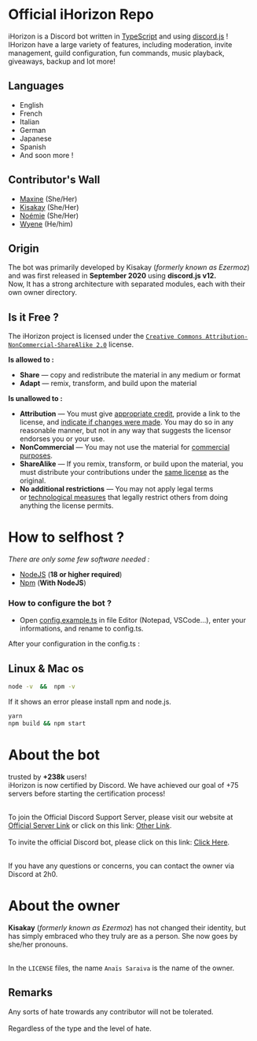# Official iHorizon Repo

iHorizon is a Discord bot written in [TypeScript](https://www.typescriptlang.org/) and using [discord.js](https://discord.js.org) !
<br>
IHorizon have a large variety of features, including moderation, invite management, guild configuration, fun commands, music playback, giveaways, backup and lot more!

## Languages
* English
* French
* Italian
* German
* Japanese
* Spanish
* And soon more !

## Contributor's Wall

- [Maxine](https://github.com/mxi1n) (She/Her)
- [Kisakay](https://github.com/Kisakay) (She/Her)
- [Noémie](https://github.com/name-shitty-github-profile) (She/Her)
- [Wyene](https://github.com/WyeneCloud) (He/him)

## Origin
The bot was primarily developed by Kisakay (*formerly known as Ezermoz*) and was first released in **September 2020** using **discord.js v12.**<br>
Now, It has a strong architecture with separated modules, each with their own owner directory.

## Is it Free ?
The iHorizon project is licensed under the  [`Creative Commons Attribution-NonCommercial-ShareAlike 2.0`](https://creativecommons.org/licenses/by-nc-sa/2.0/) license.

**Is allowed to :**
-   **Share** — copy and redistribute the material in any medium or format
-   **Adapt** — remix, transform, and build upon the material

**Is unallowed to :**

-   **Attribution** — You must give [appropriate credit](https://creativecommons.org/licenses/by-nc-sa/2.0/#), provide a link to the license, and [indicate if changes were made](https://creativecommons.org/licenses/by-nc-sa/2.0/#). You may do so in any reasonable manner, but not in any way that suggests the licensor endorses you or your use.
-   **NonCommercial** — You may not use the material for [commercial purposes](https://creativecommons.org/licenses/by-nc-sa/2.0/#).
-   **ShareAlike** — If you remix, transform, or build upon the material, you must distribute your contributions under the [same license](https://creativecommons.org/licenses/by-nc-sa/2.0/#) as the original.
-   **No additional restrictions** — You may not apply legal terms or [technological measures](https://creativecommons.org/licenses/by-nc-sa/2.0/#) that legally restrict others from doing anything the license permits.

# How to selfhost ?

_There are only some few software needed :_
- [NodeJS](https://nodejs.org) (**18 or higher required**)
- [Npm](https://npmjs.com) (**With NodeJS**)

### How to configure the bot ?
* Open [config.example.ts](https://github.com/ihrz/ihrz/blob/main/src/files/config.example.ts) in file Editor (Notepad, VSCode...), enter your informations, and rename to config.ts.

After your configuration in the config.ts :

## Linux & Mac os
```bash
node -v  &&  npm -v
```
If it shows an error please install npm and node.js.
```bash
yarn
npm build && npm start
```

# About the bot
trusted by **+238k** users!
<br>
iHorizon is now certified by Discord. We have achieved our goal of +75 servers before starting the certification process!<br><br>

To join the Official Discord Support Server, please visit our website at [Official Server Link](http://discord.ihorizon.me/) or click on this link: [Other Link](https://discord.gg/ZpBPGNsAsu).<br><br>
To invite the official Discord bot, please click on this link: [Click Here](https://discord.com/api/oauth2/authorize?client_id=945202900907470899&permissions=8&scope=bot).<br><br>

If you have any questions or concerns, you can contact the owner via Discord at 2h0.
# About the owner

**Kisakay** (*formerly known as Ezermoz*) has not changed their identity, but has simply embraced who they truly are as a person. She now goes by she/her pronouns.<br><br>

In the `LICENSE` files, the name `Anaïs Saraiva` is the name of the owner.
## Remarks
Any sorts of hate trowards any contributor will not be tolerated.
<br><br>
Regardless of the type and the level of hate.
